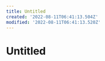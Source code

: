 ```yaml
---
title: Untitled
created: '2022-08-11T06:41:13.504Z'
modified: '2022-08-11T06:41:13.520Z'
---
```


# Untitled
